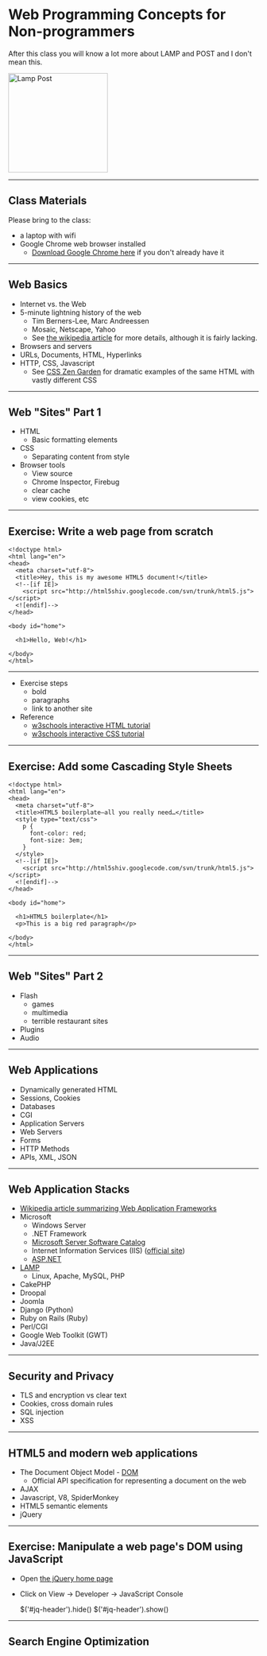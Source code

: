 # Web Programming Concepts for Non-programmers

After this class you will know a lot more about LAMP and POST and I don't mean this.

<img src="/images/2011/lamp_post.jpg" alt="Lamp Post" width="200"/>

---

## Class Materials

Please bring to the class:

* a laptop with wifi
* Google Chrome web browser installed
    * [Download Google Chrome here](http://www.google.com/chrome) if you don't already have it

---

## Web Basics
* Internet vs. the Web
* 5-minute lightning history of the web
  * Tim Berners-Lee, Marc Andreessen
  * Mosaic, Netscape, Yahoo
  * See [the wikipedia article](http://en.wikipedia.org/wiki/History_of_the_World_Wide_Web) for more details, although it is fairly lacking.
* Browsers and servers
* URLs, Documents, HTML, Hyperlinks
* HTTP, CSS, Javascript
  * See [CSS Zen Garden](http://www.csszengarden.com/) for dramatic examples of the same HTML with vastly different CSS

---

## Web "Sites" Part 1
* HTML
  * Basic formatting elements
* CSS
  * Separating content from style
* Browser tools
  * View source
  * Chrome Inspector, Firebug
  * clear cache
  * view cookies, etc

---

## Exercise: Write a web page from scratch

    <!doctype html>
    <html lang="en">
    <head>
      <meta charset="utf-8">
      <title>Hey, this is my awesome HTML5 document!</title>
      <!--[if IE]>
        <script src="http://html5shiv.googlecode.com/svn/trunk/html5.js"></script>
      <![endif]-->
    </head>

    <body id="home">

      <h1>Hello, Web!</h1>

    </body>
    </html>

---

* Exercise steps
  * bold
  * paragraphs
  * link to another site
* Reference
  * [w3schools interactive HTML tutorial](http://www.w3schools.com/html/)
  * [w3schools interactive CSS tutorial](http://www.w3schools.com/css/)

---

## Exercise: Add some Cascading Style Sheets

    <!doctype html>
    <html lang="en">
    <head>
      <meta charset="utf-8">
      <title>HTML5 boilerplate—all you really need…</title>
      <style type="text/css">
        p {
          font-color: red;
          font-size: 3em;
        }
      </style>
      <!--[if IE]>
        <script src="http://html5shiv.googlecode.com/svn/trunk/html5.js"></script>
      <![endif]-->
    </head>

    <body id="home">

      <h1>HTML5 boilerplate</h1>
      <p>This is a big red paragraph</p>

    </body>
    </html>

---

## Web "Sites" Part 2
* Flash
  * games
  * multimedia
  * terrible restaurant sites
* Plugins
* Audio

---

## Web Applications
* Dynamically generated HTML
* Sessions, Cookies
* Databases
* CGI
* Application Servers
* Web Servers
* Forms
* HTTP Methods
* APIs, XML, JSON

---

## Web Application Stacks
* [Wikipedia article summarizing Web Application Frameworks](http://en.wikipedia.org/wiki/Web_application_framework)
* Microsoft
  * Windows Server
  * .NET Framework
  * [Microsoft Server Software Catalog](http://www.microsoft.com/servers/en/us/default.aspx)
  * Internet Information Services (IIS) ([official site](http://www.iis.net/))
  * [ASP.NET](http://www.asp.net/)
* [LAMP](http://en.wikipedia.org/wiki/LAMP_(software_bundle))
  * Linux, Apache, MySQL, PHP
* CakePHP
* Droopal
* Joomla
* Django (Python)
* Ruby on Rails (Ruby)
* Perl/CGI
* Google Web Toolkit (GWT)
* Java/J2EE

---

## Security and Privacy
* TLS and encryption vs clear text
* Cookies, cross domain rules
* SQL injection
* XSS

---

## HTML5 and modern web applications
* The Document Object Model - [DOM](http://www.w3.org/DOM/)
  * Official API specification for representing a document on the web
* AJAX
* Javascript, V8, SpiderMonkey
* HTML5 semantic elements
* jQuery

---

## Exercise: Manipulate a web page's DOM using JavaScript
* Open [the jQuery home page](http://jquery.org/)
* Click on View -> Developer -> JavaScript Console

    $('#jq-header').hide()
    $('#jq-header').show()

---

## Search Engine Optimization
